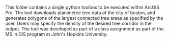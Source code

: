 This folder contains a single python toolbox to be executed within ArcGIS Pro.  The tool downloads planimetric tree data of the city of boston, and generates polygons of the largest connected tree areas as specified by the user.  Users may specify the density of the desired tree corridor in the output.  The tool was developed as part of a class assignment as part of the MS in GIS program at John's Hopkins University. 
